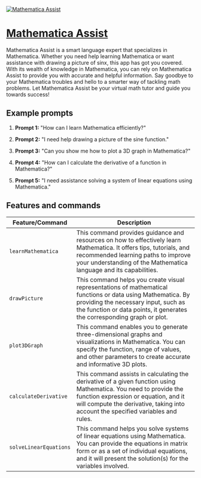 [![Mathematica Assist](https://files.oaiusercontent.com/file-iJFCipEnbb0l0IpzRs4IUTxK?se=2123-10-16T03%3A40%3A23Z&sp=r&sv=2021-08-06&sr=b&rscc=max-age%3D31536000%2C%20immutable&rscd=attachment%3B%20filename%3Dmathematica.png&sig=DO9u%2BcTckMBKDAmn%2B%2BjzxAIZ7ZxaiGoR%2Bb0xVZKck3Y%3D)](https://chat.openai.com/g/g-a23PCI8Xv-mathematica-assist)

# [Mathematica Assist](https://chat.openai.com/g/g-a23PCI8Xv-mathematica-assist)

Mathematica Assist is a smart language expert that specializes in Mathematica. Whether you need help learning Mathematica or want assistance with drawing a picture of sinx, this app has got you covered. With its wealth of knowledge in Mathematica, you can rely on Mathematica Assist to provide you with accurate and helpful information. Say goodbye to your Mathematica troubles and hello to a smarter way of tackling math problems. Let Mathematica Assist be your virtual math tutor and guide you towards success!

## Example prompts

1. **Prompt 1:** "How can I learn Mathematica efficiently?"

2. **Prompt 2:** "I need help drawing a picture of the sine function."

3. **Prompt 3:** "Can you show me how to plot a 3D graph in Mathematica?"

4. **Prompt 4:** "How can I calculate the derivative of a function in Mathematica?"

5. **Prompt 5:** "I need assistance solving a system of linear equations using Mathematica."


## Features and commands

| Feature/Command | Description |
| --- | --- |
| `learnMathematica` | This command provides guidance and resources on how to effectively learn Mathematica. It offers tips, tutorials, and recommended learning paths to improve your understanding of the Mathematica language and its capabilities. |
| `drawPicture` | This command helps you create visual representations of mathematical functions or data using Mathematica. By providing the necessary input, such as the function or data points, it generates the corresponding graph or plot. |
| `plot3DGraph` | This command enables you to generate three-dimensional graphs and visualizations in Mathematica. You can specify the function, range of values, and other parameters to create accurate and informative 3D plots. |
| `calculateDerivative` | This command assists in calculating the derivative of a given function using Mathematica. You need to provide the function expression or equation, and it will compute the derivative, taking into account the specified variables and rules. |
| `solveLinearEquations` | This command helps you solve systems of linear equations using Mathematica. You can provide the equations in matrix form or as a set of individual equations, and it will present the solution(s) for the variables involved. |